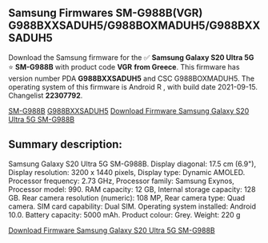 <h2>Samsung Firmwares SM-G988B(VGR) G988BXXSADUH5/G988BOXMADUH5/G988BXXSADUH5</h2>
Download the Samsung firmware for the ✅ <strong>Samsung Galaxy S20 Ultra 5G </strong> ⭐ <strong>SM-G988B</strong> with product code <strong>VGR</strong> <strong> from Greece</strong>. This firmware has version number PDA <strong>G988BXXSADUH5</strong> and CSC G988BOXMADUH5. The operating system of this firmware is Android R , with build date 2021-09-15. Changelist <strong>22307792</strong>.


[SM-G988B](https://samfirm.shop/samsung/model/SM-G988B)
[G988BXXSADUH5](https://samfirm.shop/samsung/pda/G988BXXSADUH5)
[Download Firmware Samsung Galaxy S20 Ultra 5G SM-G988B](https://samfirm.shop/samsung/firmware/456445)
<h2>Summary description:</h2>
<p>Samsung Galaxy S20 Ultra 5G SM-G988B. Display diagonal: 17.5 cm (6.9"), Display resolution: 3200 x 1440 pixels, Display type: Dynamic AMOLED. Processor frequency: 2.73 GHz, Processor family: Samsung Exynos, Processor model: 990. RAM capacity: 12 GB, Internal storage capacity: 128 GB. Rear camera resolution (numeric): 108 MP, Rear camera type: Quad camera. SIM card capability: Dual SIM. Operating system installed: Android 10.0. Battery capacity: 5000 mAh. Product colour: Grey. Weight: 220 g</p>


[Download Firmware Samsung Galaxy S20 Ultra 5G SM-G988B](https://samfirm.shop/samsung/firmware/456445)
